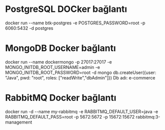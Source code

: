 # PostgreSQL DOCker bağlantı
docker run --name btk-postgres -e POSTGRES_PASSWORD=root -p 6060:5432  -d postgres

# MongoDB Docker bağlantı
docker run --name dockermongo -p 27017:27017 -e MONGO_INITDB_ROOT_USERNAME=admin -e MONGO_INITDB_ROOT_PASSWORD=root -d mongo
db.createUser({user: "Java", pwd: "root", roles: ["readWrite","dbAdmin"]})
Db adı: e-commerce

# RabbitMQ Docker bağlantı
docker run -d --name my-rabbitmq -e RABBITMQ_DEFAULT_USER=java -e RABBITMQ_DEFAULT_PASS=root -p 5672:5672 -p 15672:15672 rabbitmq:3-management